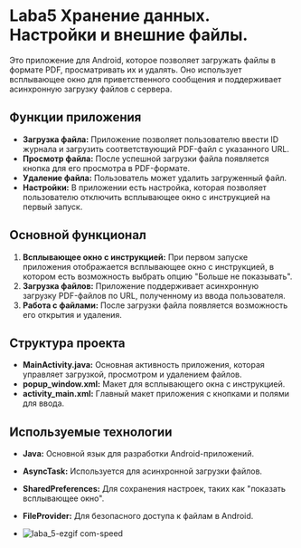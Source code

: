 # Laba5 Хранение данных. Настройки и внешние файлы.

Это приложение для Android, которое позволяет загружать файлы в формате PDF, просматривать их и удалять. Оно использует всплывающее окно для приветственного сообщения и поддерживает асинхронную загрузку файлов с сервера.

## Функции приложения

- **Загрузка файла:** Приложение позволяет пользователю ввести ID журнала и загрузить соответствующий PDF-файл с указанного URL.
- **Просмотр файла:** После успешной загрузки файла появляется кнопка для его просмотра в PDF-формате.
- **Удаление файла:** Пользователь может удалить загруженный файл.
- **Настройки:** В приложении есть настройка, которая позволяет пользователю отключить всплывающее окно с инструкцией на первый запуск.

## Основной функционал

1. **Всплывающее окно с инструкцией:** При первом запуске приложения отображается всплывающее окно с инструкцией, в котором есть возможность выбрать опцию "Больше не показывать".
2. **Загрузка файлов:** Приложение поддерживает асинхронную загрузку PDF-файлов по URL, полученному из ввода пользователя.
3. **Работа с файлами:** После загрузки файла появляется возможность его открытия и удаления.

## Структура проекта

- **MainActivity.java:** Основная активность приложения, которая управляет загрузкой, просмотром и удалением файлов.
- **popup_window.xml:** Макет для всплывающего окна с инструкцией.
- **activity_main.xml:** Главный макет приложения с кнопками и полями для ввода.

## Используемые технологии

- **Java:** Основной язык для разработки Android-приложений.
- **AsyncTask:** Используется для асинхронной загрузки файлов.
- **SharedPreferences:** Для сохранения настроек, таких как "показать всплывающее окно".
- **FileProvider:** Для безопасного доступа к файлам в Android.

- ![laba_5-ezgif com-speed](https://github.com/user-attachments/assets/82203ba5-d952-4de2-84ae-602009258988)
